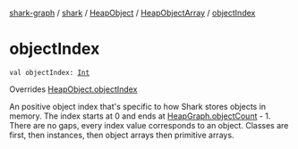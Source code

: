 [shark-graph](../../../index.md) / [shark](../../index.md) / [HeapObject](../index.md) / [HeapObjectArray](index.md) / [objectIndex](./object-index.md)

# objectIndex

`val objectIndex: `[`Int`](https://kotlinlang.org/api/latest/jvm/stdlib/kotlin/-int/index.html)

Overrides [HeapObject.objectIndex](../object-index.md)

An positive object index that's specific to how Shark stores objects in memory.
The index starts at 0 and ends at [HeapGraph.objectCount](../../-heap-graph/object-count.md) - 1. There are no gaps, every index
value corresponds to an object. Classes are first, then instances, then object arrays then
primitive arrays.

